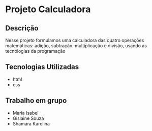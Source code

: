 # Projeto Calculadora
## Descrição
Nesse projeto formulamos uma calculadora das quatro operações matemáticas: adição, subtração, multiplicação e divisão, usando as tecnologias da programação

## Tecnologias Utilizadas
* html
* css

## Trabalho em grupo
* Maria Isabel
* Gislaine Souza
* Shamara Karolina


